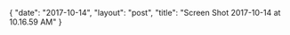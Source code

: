 {
   "date": "2017-10-14",
   "layout": "post",
   "title": "Screen Shot 2017-10-14 at 10.16.59 AM"
}

